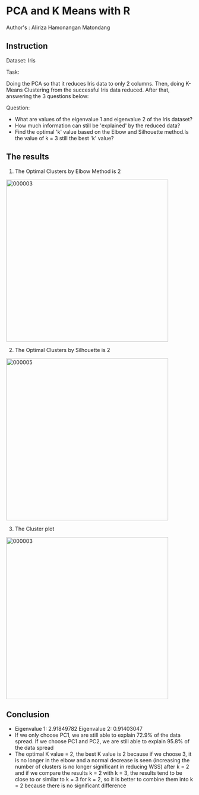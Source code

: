 # PCA and K Means with R
Author's : Aliriza Hamonangan Matondang
## Instruction

Dataset: Iris

Task: 

Doing the PCA so that it reduces Iris data to only 2 columns.
Then, doing K-Means Clustering from the successful Iris data
reduced. After that, answering the 3 questions below:

Question:
- What are values of the eigenvalue 1 and eigenvalue 2 of the Iris dataset?
- How much information can still be 'explained' by the reduced data?
- Find the optimal 'k' value based on the Elbow and Silhouette method.Is the value of k = 3 still the best 'k' value?

## The results
1. The Optimal Clusters by Elbow Method is 2
<img width="436" alt="000003" src="https://user-images.githubusercontent.com/92624520/162211781-d74ad920-2825-47ff-a4d8-cd18ac1c753c.png">

2. The Optimal Clusters by Silhouette is 2
<img width="436" alt="000005" src="https://user-images.githubusercontent.com/92624520/162212092-3336f04e-553d-466c-b880-208980c98ef4.png">

3. The Cluster plot
<img width="436" alt="000003" src="https://user-images.githubusercontent.com/92624520/162212656-c9ac9588-2ec2-42cf-98d5-d18b0da094ca.png">


## Conclusion
- Eigenvalue 1: 2.91849782 Eigenvalue 2: 0.91403047
- If we only choose PC1, we are still able to explain 72.9% of the data spread. If we choose PC1 and PC2, we are still able to explain 95.8% of the data spread
- The optimal K value = 2, the best K value is 2 because if we choose 3, it is no longer in the elbow and a normal decrease is seen (increasing the number of clusters is no longer significant in reducing WSS) after k = 2 and if we compare the results k = 2 with k = 3, the results tend to be close to or similar to k = 3 for k = 2, so it is better to combine them into k = 2 because there is no significant difference
